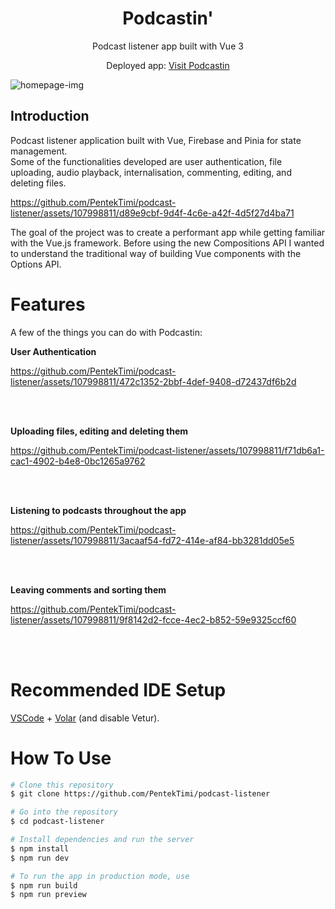 <div>
<h1 align="center"> Podcastin'</h1>
</div>
<p align="center"> Podcast listener app built with Vue 3</p>
<p align="center">Deployed app: <a href="https://podcastin-app.vercel.app/ ">Visit Podcastin</a></p>

![homepage-img](https://github.com/PentekTimi/podcast-listener/assets/107998811/3a4d8c89-6f60-429d-832a-bef6a164caea)

<h2>Introduction</h2>

Podcast listener application built with Vue, Firebase and Pinia for state management. <br>
Some of the functionalities developed are user authentication, file uploading, audio playback, internalisation, commenting, editing, and deleting files.

https://github.com/PentekTimi/podcast-listener/assets/107998811/d89e9cbf-9d4f-4c6e-a42f-4d5f27d4ba71

The goal of the project was to create a performant app while getting familiar with the Vue.js framework. Before using the new Compositions API I wanted to understand the traditional way of building Vue components with the Options API.

# Features

A few of the things you can do with Podcastin:

**User Authentication**

https://github.com/PentekTimi/podcast-listener/assets/107998811/472c1352-2bbf-4def-9408-d72437df6b2d

<br>
<br>

**Uploading files, editing and deleting them**

https://github.com/PentekTimi/podcast-listener/assets/107998811/f71db6a1-cac1-4902-b4e8-0bc1265a9762

<br>
<br>

**Listening to podcasts throughout the app**

https://github.com/PentekTimi/podcast-listener/assets/107998811/3acaaf54-fd72-414e-af84-bb3281dd05e5

<br>
<br>

**Leaving comments and sorting them**

https://github.com/PentekTimi/podcast-listener/assets/107998811/9f8142d2-fcce-4ec2-b852-59e9325ccf60

<br>
<br>

# Recommended IDE Setup

[VSCode](https://code.visualstudio.com/) + [Volar](https://marketplace.visualstudio.com/items?itemName=Vue.volar) (and disable Vetur).

# How To Use

```bash
# Clone this repository
$ git clone https://github.com/PentekTimi/podcast-listener

# Go into the repository
$ cd podcast-listener

# Install dependencies and run the server
$ npm install
$ npm run dev

# To run the app in production mode, use
$ npm run build
$ npm run preview

```

